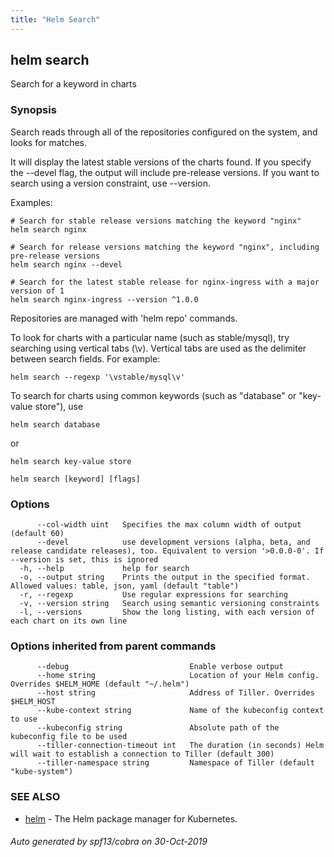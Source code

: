 ```yaml
---
title: "Helm Search"
---
```


## helm search

Search for a keyword in charts

### Synopsis


Search reads through all of the repositories configured on the system, and
looks for matches.

It will display the latest stable versions of the charts found. If you
specify the --devel flag, the output will include pre-release versions.
If you want to search using a version constraint, use --version.

Examples:

    # Search for stable release versions matching the keyword "nginx"
    helm search nginx

    # Search for release versions matching the keyword "nginx", including pre-release versions
    helm search nginx --devel

    # Search for the latest stable release for nginx-ingress with a major version of 1
    helm search nginx-ingress --version ^1.0.0

Repositories are managed with 'helm repo' commands.

To look for charts with a particular name (such as stable/mysql), try
searching using vertical tabs (\v). Vertical tabs are used as the delimiter
between search fields. For example:

    helm search --regexp '\vstable/mysql\v'

To search for charts using common keywords (such as "database" or
"key-value store"), use

    helm search database

or

    helm search key-value store


```
helm search [keyword] [flags]
```

### Options

```
      --col-width uint   Specifies the max column width of output (default 60)
      --devel            use development versions (alpha, beta, and release candidate releases), too. Equivalent to version '>0.0.0-0'. If --version is set, this is ignored
  -h, --help             help for search
  -o, --output string    Prints the output in the specified format. Allowed values: table, json, yaml (default "table")
  -r, --regexp           Use regular expressions for searching
  -v, --version string   Search using semantic versioning constraints
  -l, --versions         Show the long listing, with each version of each chart on its own line
```

### Options inherited from parent commands

```
      --debug                           Enable verbose output
      --home string                     Location of your Helm config. Overrides $HELM_HOME (default "~/.helm")
      --host string                     Address of Tiller. Overrides $HELM_HOST
      --kube-context string             Name of the kubeconfig context to use
      --kubeconfig string               Absolute path of the kubeconfig file to be used
      --tiller-connection-timeout int   The duration (in seconds) Helm will wait to establish a connection to Tiller (default 300)
      --tiller-namespace string         Namespace of Tiller (default "kube-system")
```

### SEE ALSO

* [helm](helm.md)	 - The Helm package manager for Kubernetes.

###### Auto generated by spf13/cobra on 30-Oct-2019
